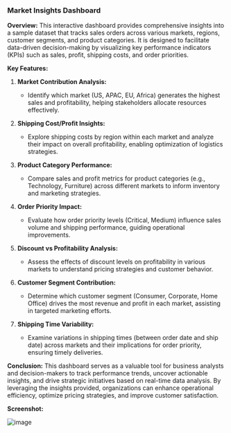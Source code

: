 ### Market Insights Dashboard

**Overview:**
This interactive dashboard provides comprehensive insights into a sample dataset that tracks sales orders across various markets, regions, customer segments, and product categories. It is designed to facilitate data-driven decision-making by visualizing key performance indicators (KPIs) such as sales, profit, shipping costs, and order priorities. 

**Key Features:**

1. **Market Contribution Analysis:**
   - Identify which market (US, APAC, EU, Africa) generates the highest sales and profitability, helping stakeholders allocate resources effectively.

2. **Shipping Cost/Profit Insights:**
   - Explore shipping costs by region within each market and analyze their impact on overall profitability, enabling optimization of logistics strategies.

3. **Product Category Performance:**
   - Compare sales and profit metrics for product categories (e.g., Technology, Furniture) across different markets to inform inventory and marketing strategies.

4. **Order Priority Impact:**
   - Evaluate how order priority levels (Critical, Medium) influence sales volume and shipping performance, guiding operational improvements.

5. **Discount vs Profitability Analysis:**
   - Assess the effects of discount levels on profitability in various markets to understand pricing strategies and customer behavior.

6. **Customer Segment Contribution:**
   - Determine which customer segment (Consumer, Corporate, Home Office) drives the most revenue and profit in each market, assisting in targeted marketing efforts.

7. **Shipping Time Variability:**
   - Examine variations in shipping times (between order date and ship date) across markets and their implications for order priority, ensuring timely deliveries.

**Conclusion:**
This dashboard serves as a valuable tool for business analysts and decision-makers to track performance trends, uncover actionable insights, and drive strategic initiatives based on real-time data analysis. By leveraging the insights provided, organizations can enhance operational efficiency, optimize pricing strategies, and improve customer satisfaction.

**Screenshot:**

![image](https://github.com/user-attachments/assets/76e1a855-eaa7-4822-9f48-cb8bb7842b1c)

